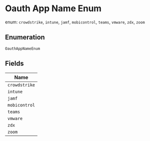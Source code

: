 
# Oauth App Name Enum

enum: `crowdstrike`, `intune`, `jamf`, `mobicontrol`, `teams`, `vmware`, `zdx`, `zoom`

## Enumeration

`OauthAppNameEnum`

## Fields

| Name |
|  --- |
| `crowdstrike` |
| `intune` |
| `jamf` |
| `mobicontrol` |
| `teams` |
| `vmware` |
| `zdx` |
| `zoom` |

